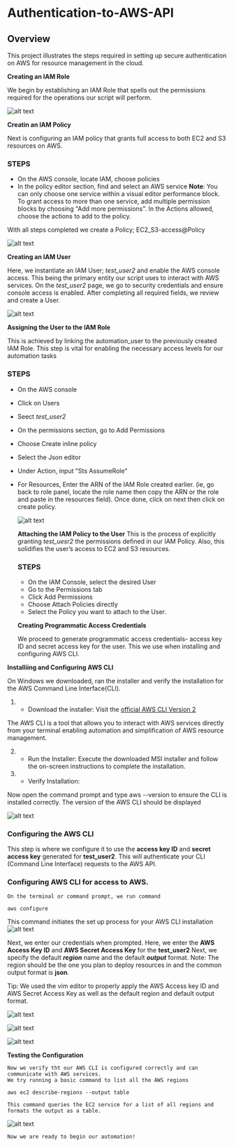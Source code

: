 # Authentication-to-AWS-API

## Overview

This project illustrates the steps required in setting up secure authentication on AWS for resource management in the cloud.

**Creating an IAM Role**

We begin by establishing an IAM Role that spells out the permissions required for the operations our script will perform.

![alt text](<Images/Image 1.PNG>)

**Creatin an IAM Policy**

Next is configuring an IAM policy that grants full access to both EC2 and S3 resources on AWS.

### STEPS

* On the AWS console, locate IAM, choose policies
* In the policy editor section, find and select an AWS service
**Note**: You can only choose one service within  a visual editor performance block. To grant access to more than one service, add multiple permission blocks by choosing "Add more permissions".
In the Actions allowed, choose the actions to add to the policy.

With all steps completed we create a Policy; EC2_S3-access@Policy


![alt text](<Images/Image 2.PNG>)


**Creating an IAM User**

Here, we instantiate an IAM User; _test_user2_ and enable the AWS console access.
This being the primary entity our script uses to interact with AWS services.
On the _test_user2_ page, we go to security credentials and ensure console access is enabled.
After completing all required fields, we review and create a User.


![alt text](<Images/Image 3.PNG>)


**Assigning the User to the IAM Role**

This is achieved by linking the automation_user to the previously created IAM Role. This step is vital for enabling the necessary access levels for our automation tasks

### STEPS

* On the AWS console
* Click on Users
* Seect _test_user2_
* On the permissions section, go to Add Permissions
* Choose Create inline policy
* Select the Json editor
* Under Action, input "Sts AssumeRole"
* For Resources, Enter the ARN of the IAM Role created earlier.
   (ie, go back to role panel, locate the role name then copy the ARN or the role and paste in the resources field).
   Once done, click on next then click on create policy.


  ![alt text](<Images/Image 4.PNG>)


  **Attaching the IAM Policy to the User**
  This is the process of explicitly granting _test_uesr2_ the permissions defined in our IAM Policy. Also, this solidifies the user’s access to EC2 and S3 resources.

  ### STEPS

  * On the IAM Console, select the desired User
  * Go to the Permissions tab
  * Click Add Permissions
  * Choose Attach Policies directly
  * Select the Policy you want to attach to the User.

  **Creating Programmatic Access Credentials**

  We proceed to generate programmatic access credentials- access key ID and secret access key for the user.
  This we use when installing and configuring AWS CLI.


 **Installiing and Configuring AWS CLI**

 On Windows we downloaded, ran the installer and verify the installation for the AWS Command Line Interface(CLI).

 1. * Download the installer:
 Visit the <ins>official AWS CLI Version 2  

 
 The AWS CLI is a tool that allows you to interact with AWS services directly from your terminal enabling automation and simplification of AWS resource management.

 2. * Run the Installer:
   Execute the downloaded MSI installer and follow the on-screen instructions to complete the installation.

 3. * Verify Installation:

   Now open the command prompt and type aws --version to ensure the CLI is installed correctly.
   The version of the AWS CLI should be displayed

   ![alt text](<Images/Image 5.PNG>)

   ### Configuring the AWS CLI
   This step is where we configure it to use the **access key ID** and **secret access key** generated for **test_user2**.
   This will authenticate your CLI (Command Line Interface) requests to the AWS API.

   ### Configuring AWS CLI for access to AWS.

    On the terminal or command prompt, we run command

    aws configure

   This command initiates the set up process for your AWS CLI installation
   ![alt text](<Images/Image 6.PNG>)
    

   Next, we enter our credentials when prompted.
   Here, we enter the **AWS Access Key ID** and **AWS Secret Access Key** for the **test_user2**
   Next, we specify the default _**region**_ name and the default _**output**_ format.
   Note: The region should be the one you plan to deploy resources in and the common output format is **json**.

   Tip: We used the vim editor to properly apply the AWS Access key ID and AWS Secret Access Key as well as the default region and default output format.

   
   ![alt text](<Images/Image 7.PNG>)

   
    
   ![alt text](<Images/Image 8.PNG>)

   ![alt text](<Images/Image 9.PNG>)

   **Testing the Configuration**

    Now we verify tht our AWS CLI is configured correctly and can communicate with AWS services.
    We try running a basic command to list all the AWS regions

    aws ec2 describe-regions --output table

    This command queries the EC2 service for a list of all regions and formats the output as a table.

   ![alt text](<Images/Image 10.PNG>)
    
    Now we are ready to begin our automation!

